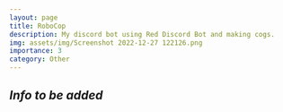 ```yaml
---
layout: page
title: RoboCop
description: My discord bot using Red Discord Bot and making cogs.
img: assets/img/Screenshot 2022-12-27 122126.png
importance: 3
category: Other
---
```


## *Info to be added*